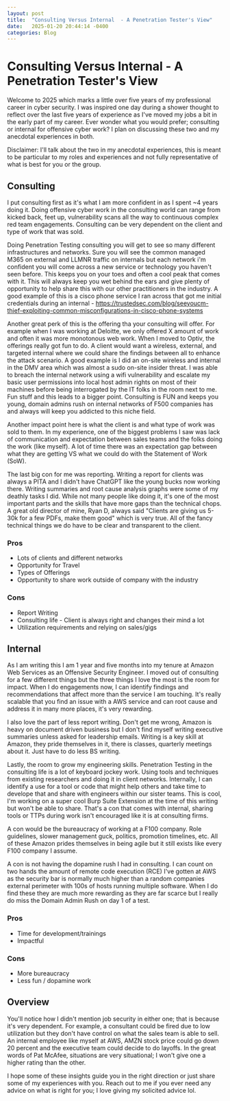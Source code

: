 ```yaml
---
layout: post
title:  "Consulting Versus Internal  - A Penetration Tester's View"
date:   2025-01-20 20:44:14 -0400
categories: Blog
---
```


# Consulting Versus Internal  - A Penetration Tester's View
Welcome to 2025 which marks a little over five years of my professional career in cyber security. I was inspired one day during a shower thought to reflect over the last five years of experience as I've moved my jobs a bit in the early part of my career. Ever wonder what you would prefer; consulting or internal for offensive cyber work? I plan on discussing these two and my anecdotal experiences in both. 


Disclaimer: I'll talk about the two in my anecdotal experiences, this is meant to be particular to my roles and experiences and not fully representative of what is best for you or the group.

## Consulting
I put consulting first as it's what I am more confident in as I spent ~4 years doing it. Doing offensive cyber work in the consulting world can range from kicked back, feet up, vulnerability scans all the way to continuous complex red team engagements. Consulting can be very dependent on the client and type of work that was sold. 

Doing Penetration Testing consulting you will get to see so many different infrastructures and networks. Sure you will see the common managed M365 on external and LLMNR traffic on internals but each network i'm confident you will come across a new service or technology you haven't seen before. This keeps you on your toes and often a cool peak that comes with it. This will always keep you wet behind the ears and give plenty of opportunity to help share this with our other practitioners in the industry. A good example of this is a cisco phone service I ran across that got me initial credentials during an internal - https://trustedsec.com/blog/seeyoucm-thief-exploiting-common-misconfigurations-in-cisco-phone-systems

Another great perk of this is the offering tha your consulting will offer. For example when I was working at Deloitte, we only offered X amount of work and often it was more monotonous web work. When I moved to Optiv, the offerings really got fun to do. A client would want a wireless, external, and targeted internal where we could share the findings between all to enhance the attack scenario. A good example is I did an on-site wireless and internal in the DMV area which was almost a sudo on-site insider threat. I was able to breach the internal network using a wifi vulnerability and escalate my basic user permissions into local host admin rights on most of their machines before being interrogated by the IT folks in the room next to me. Fun stuff and this leads to a bigger point. Consulting is FUN and keeps you young, domain admins rush on internal networks of F500 companies has and always will keep you addicted to this niche field. 

Another impact point here is what the client is and what type of work was sold to them. In my experience, one of the biggest problems I saw was lack of communication and expectation between sales teams and the folks doing the work (like myself). A lot of time there was an expectation gap between what they are getting VS what we could do with the Statement of Work (SoW).

The last big con for me was reporting. Writing a report for clients was always a PITA and I didn't have ChatGPT like the young bucks now working there. Writing summaries and root cause analysis graphs were some of my deathly tasks I did. While not many people like doing it, it's one of the most important parts and the skills that have more gaps than the technical chops. A great old director of mine, Ryan D, always said "Clients are giving us 5-30k for a few PDFs, make them good" which is very true. All of the fancy technical things we do have to be clear and transparent to the client. 

### Pros
- Lots of clients and different networks
- Opportunity for Travel
- Types of Offerings 
- Opportunity to share work outside of company with the industry
### Cons
- Report Writing
- Consulting life - Client is always right and changes their mind a lot
- Utilization requirements and relying on sales/gigs


## Internal
As I am writing this I am 1 year and five months into my tenure at Amazon Web Services as an Offensive Security Engineer. I moved out of consulting for a few different things but the three things I love the most is the room for impact. When I do engagements now, I can identify findings and recommendations that affect more than the service I am touching. It's really scalable that you find an issue with a AWS service and can root cause and address it in many more places, it's very rewarding.

I also love the part of less report writing. Don't get me wrong, Amazon is heavy on document driven business but I don't find myself writing executive summaries unless asked for leadership emails. Writing is a key skill at Amazon, they pride themselves in it, there is classes, quarterly meetings about it. Just have to do less BS writing. 

Lastly, the room to grow my engineering skills. Penetration Testing in the consulting life is a lot of keyboard jockey work. Using tools and techniques from existing researchers and doing it in client networks. Internally, I can identify a use for a tool or code that might help others and take time to develope that and share with engineers within our sister teams. This is cool, I'm working on a super cool Burp Suite Extension at the time of this writing but won't be able to share. That's a con that comes with internal, sharing tools or TTPs during work isn't encouraged like it is at consulting firms. 

A con would be the bureaucracy of working at a F100 company. Role guidelines, slower management guck, politics, promotion timelines, etc. All of these Amazon prides themselves in being agile but it still exists like every F100 company I assume. 

A con is not having the dopamine rush I had in consulting. I can count on two hands the amount of remote code execution (RCE) I've gotten at AWS as the security bar is normally much higher than a random companies external perimeter with 100s of hosts running multiple software. When I do find these they are much more rewarding as they are far scarce but I really do miss the Domain Admin Rush on day 1 of a test. 

### Pros
- Time for development/trainings
- Impactful
### Cons
- More bureaucracy
- Less fun / dopamine work




## Overview
You'll notice how I didn't mention job security in either one; that is because it's very dependent. For example, a consultant could be fired due to low utilization but they don't have control on what the sales team is able to sell. An internal employee like myself at AWS, AMZN stock price could go down 20 percent and the executive team could decide to do layoffs. In the great words of Pat McAfee, situations are very situational; I won't give one a higher rating than the other.

I hope some of these insights guide you in the right direction or just share some of my experiences with you. Reach out to me if you ever need any advice on what is right for you; I love giving my solicited advice lol. 